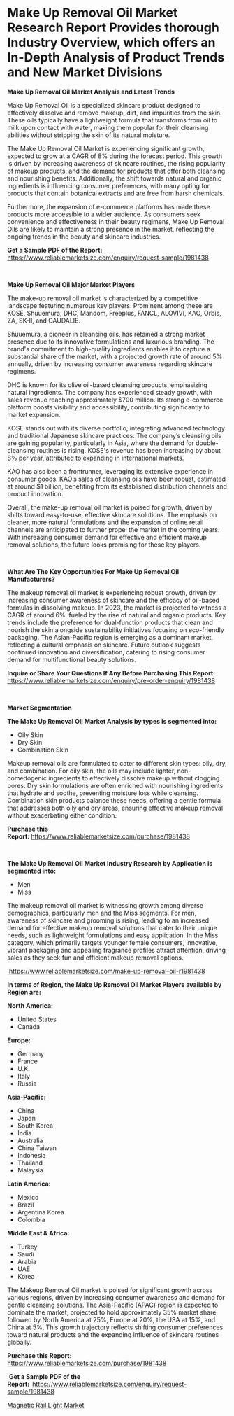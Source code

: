 <p><h1>Make Up Removal Oil Market Research Report Provides thorough Industry Overview, which offers an In-Depth Analysis of Product Trends and New Market Divisions</h1></p><p><strong>Make Up Removal Oil Market Analysis and Latest Trends</strong></p>
<p><p>Make Up Removal Oil is a specialized skincare product designed to effectively dissolve and remove makeup, dirt, and impurities from the skin. These oils typically have a lightweight formula that transforms from oil to milk upon contact with water, making them popular for their cleansing abilities without stripping the skin of its natural moisture. </p><p>The Make Up Removal Oil Market is experiencing significant growth, expected to grow at a CAGR of 8% during the forecast period. This growth is driven by increasing awareness of skincare routines, the rising popularity of makeup products, and the demand for products that offer both cleansing and nourishing benefits. Additionally, the shift towards natural and organic ingredients is influencing consumer preferences, with many opting for products that contain botanical extracts and are free from harsh chemicals. </p><p>Furthermore, the expansion of e-commerce platforms has made these products more accessible to a wider audience. As consumers seek convenience and effectiveness in their beauty regimens, Make Up Removal Oils are likely to maintain a strong presence in the market, reflecting the ongoing trends in the beauty and skincare industries.</p></p>
<p><strong>Get a Sample PDF of the Report:&nbsp;</strong> <a href="https://www.reliablemarketsize.com/enquiry/request-sample/1981438?utm_campaign=2462&utm_medium=2&utm_source=Github&utm_content=ia&utm_term=05042025&utm_id=make-up-removal-oil">https://www.reliablemarketsize.com/enquiry/request-sample/1981438</a></p>
<p>&nbsp;</p>
<p><strong>Make Up Removal Oil Major Market Players</strong></p>
<p><p>The make-up removal oil market is characterized by a competitive landscape featuring numerous key players. Prominent among these are KOSE, Shuuemura, DHC, Mandom, Freeplus, FANCL, ALOVIVI, KAO, Orbis, ZA, SK-II, and CAUDALIE. </p><p>Shuuemura, a pioneer in cleansing oils, has retained a strong market presence due to its innovative formulations and luxurious branding. The brand's commitment to high-quality ingredients enables it to capture a substantial share of the market, with a projected growth rate of around 5% annually, driven by increasing consumer awareness regarding skincare regimens.</p><p>DHC is known for its olive oil-based cleansing products, emphasizing natural ingredients. The company has experienced steady growth, with sales revenue reaching approximately $700 million. Its strong e-commerce platform boosts visibility and accessibility, contributing significantly to market expansion.</p><p>KOSE stands out with its diverse portfolio, integrating advanced technology and traditional Japanese skincare practices. The company’s cleansing oils are gaining popularity, particularly in Asia, where the demand for double-cleansing routines is rising. KOSE's revenue has been increasing by about 8% per year, attributed to expanding in international markets.</p><p>KAO has also been a frontrunner, leveraging its extensive experience in consumer goods. KAO’s sales of cleansing oils have been robust, estimated at around $1 billion, benefiting from its established distribution channels and product innovation.</p><p>Overall, the make-up removal oil market is poised for growth, driven by shifts toward easy-to-use, effective skincare solutions. The emphasis on cleaner, more natural formulations and the expansion of online retail channels are anticipated to further propel the market in the coming years. With increasing consumer demand for effective and efficient makeup removal solutions, the future looks promising for these key players.</p></p>
<p>&nbsp;</p>
<p><strong>What Are The Key Opportunities For Make Up Removal Oil Manufacturers?</strong></p>
<p><p>The makeup removal oil market is experiencing robust growth, driven by increasing consumer awareness of skincare and the efficacy of oil-based formulas in dissolving makeup. In 2023, the market is projected to witness a CAGR of around 6%, fueled by the rise of natural and organic products. Key trends include the preference for dual-function products that clean and nourish the skin alongside sustainability initiatives focusing on eco-friendly packaging. The Asian-Pacific region is emerging as a dominant market, reflecting a cultural emphasis on skincare. Future outlook suggests continued innovation and diversification, catering to rising consumer demand for multifunctional beauty solutions.</p></p>
<p><strong>Inquire or Share Your Questions If Any Before Purchasing This Report:</strong> <a href="https://www.reliablemarketsize.com/enquiry/pre-order-enquiry/1981438?utm_campaign=2462&utm_medium=2&utm_source=Github&utm_content=ia&utm_term=05042025&utm_id=make-up-removal-oil">https://www.reliablemarketsize.com/enquiry/pre-order-enquiry/1981438</a></p>
<p>&nbsp;</p>
<p><strong>Market Segmentation</strong></p>
<p><strong>The Make Up Removal Oil Market Analysis by types is segmented into:</strong></p>
<p><ul><li>Oily Skin</li><li>Dry Skin</li><li>Combination Skin</li></ul></p>
<p><p>Makeup removal oils are formulated to cater to different skin types: oily, dry, and combination. For oily skin, the oils may include lighter, non-comedogenic ingredients to effectively dissolve makeup without clogging pores. Dry skin formulations are often enriched with nourishing ingredients that hydrate and soothe, preventing moisture loss while cleansing. Combination skin products balance these needs, offering a gentle formula that addresses both oily and dry areas, ensuring effective makeup removal without exacerbating either condition.</p></p>
<p><strong>Purchase this Report:&nbsp;</strong><a href="https://www.reliablemarketsize.com/purchase/1981438?utm_campaign=2462&utm_medium=2&utm_source=Github&utm_content=ia&utm_term=05042025&utm_id=make-up-removal-oil">https://www.reliablemarketsize.com/purchase/1981438</a></p>
<p>&nbsp;</p>
<p><strong>The Make Up Removal Oil Market Industry Research by Application is segmented into:</strong></p>
<p><ul><li>Men</li><li>Miss</li></ul></p>
<p><p>The makeup removal oil market is witnessing growth among diverse demographics, particularly men and the Miss segments. For men, awareness of skincare and grooming is rising, leading to an increased demand for effective makeup removal solutions that cater to their unique needs, such as lightweight formulations and easy application. In the Miss category, which primarily targets younger female consumers, innovative, vibrant packaging and appealing fragrance profiles attract attention, driving sales as they seek fun and efficient makeup removal options.</p></p>
<p><a href="https://www.reliablemarketsize.com/make-up-removal-oil-r1981438?utm_campaign=2462&utm_medium=2&utm_source=Github&utm_content=ia&utm_term=05042025&utm_id=make-up-removal-oil">&nbsp;https://www.reliablemarketsize.com/make-up-removal-oil-r1981438</a></p>
<p><strong>In terms of Region, the Make Up Removal Oil Market Players available by Region are:</strong></p>
<p>
    <p> <strong> North America: </strong>
        <ul>
            <li>United States</li>
            <li>Canada</li>
        </ul>
        </p> 
    <p> <strong> Europe: </strong>
        <ul>
            <li>Germany</li>
            <li>France</li>
            <li>U.K.</li>
            <li>Italy</li>
            <li>Russia</li>
        </ul>
        </p> 
    <p> <strong> Asia-Pacific: </strong>
        <ul>
            <li>China</li>
            <li>Japan</li>
            <li>South Korea</li>
            <li>India</li>
            <li>Australia</li>
            <li>China Taiwan</li>
            <li>Indonesia</li>
            <li>Thailand</li>
            <li>Malaysia</li>
        </ul>
        </p> 
    <p> <strong> Latin America: </strong>
        <ul>
            <li>Mexico</li>
            <li>Brazil</li>
            <li>Argentina Korea</li>
            <li>Colombia</li>
        </ul>
        </p> 
    <p> <strong> Middle East & Africa: </strong>
        <ul>
            <li>Turkey</li>
            <li>Saudi</li>
            <li>Arabia</li>
            <li>UAE</li>
            <li>Korea</li>
        </ul>
    </p>
    </p>
<p><p>The Makeup Removal Oil market is poised for significant growth across various regions, driven by increasing consumer awareness and demand for gentle cleansing solutions. The Asia-Pacific (APAC) region is expected to dominate the market, projected to hold approximately 35% market share, followed by North America at 25%, Europe at 20%, the USA at 15%, and China at 5%. This growth trajectory reflects shifting consumer preferences toward natural products and the expanding influence of skincare routines globally.</p></p>
<p><strong>Purchase this Report: </strong><a href="https://www.reliablemarketsize.com/purchase/1981438?utm_campaign=2462&utm_medium=2&utm_source=Github&utm_content=ia&utm_term=05042025&utm_id=make-up-removal-oil">https://www.reliablemarketsize.com/purchase/1981438</a></p>
<p>&nbsp;<strong>Get a Sample PDF of the Report:&nbsp;&nbsp;</strong><a href="https://www.reliablemarketsize.com/enquiry/request-sample/1981438?utm_campaign=2462&utm_medium=2&utm_source=Github&utm_content=ia&utm_term=05042025&utm_id=make-up-removal-oil">https://www.reliablemarketsize.com/enquiry/request-sample/1981438</a></p>
<p><strong></strong></p>
<p><p><a href="https://github.com/kathiestrine5ty/Market-Research-Report-List-2/blob/main/magnetic-rail-light-market.md?utm_campaign=2462&utm_medium=2&utm_source=Github&utm_content=ia&utm_term=05042025&utm_id=make-up-removal-oil">Magnetic Rail Light Market</a></p></p>